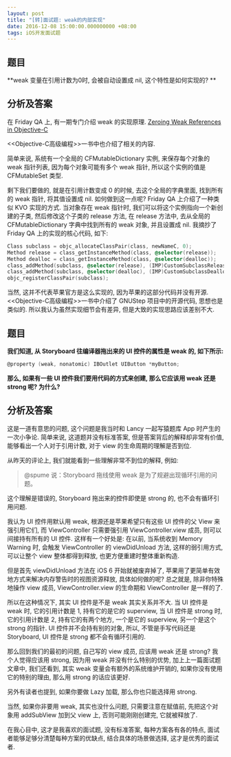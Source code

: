 ```yaml
---
layout: post
title: "[转]面试题: weak的内部实现"
date: 2016-12-08 15:00:00.000000000 +08:00
tags: iOS开发面试题
---
```


## 题目

**weak 变量在引用计数为0时, 会被自动设置成 nil, 这个特性是如何实现的? **

## 分析及答案

在 Friday QA 上, 有一期专门介绍 weak 的实现原理. [Zeroing Weak References in Objective-C](https://mikeash.com/pyblog/friday-qa-2010-07-16-zeroing-weak-references-in-objective-c.html)

<<Objective-C高级编程>>一书中也介绍了相关的内容.

简单来说, 系统有一个全局的 CFMutableDictionary 实例, 来保存每个对象的 weak 指针列表, 因为每个对象可能有多个 weak 指针, 所以这个实例的值是 CFMutableSet 类型.

剩下我们要做的, 就是在引用计数变成 0 的时候, 去这个全局的字典里面, 找到所有的 weak 指针, 将其值设置成 nil. 如何做到这一点呢? Friday QA 上介绍了一种类似 KVO 实现的方式. 当对象存在 weak 指针时, 我们可以将这个实例指向一个新创建的子类, 然后修改这个子类的 release 方法, 在 release 方法中, 去从全局的 CFMutableDictionary 字典中找到所有的 weak 对象, 并且设置成 nil. 我摘抄了 Friday QA 上的实现的核心代码, 如下:

```objective-c
Class subclass = objc_allocateClassPair(class, newNameC, 0);
Method release = class_getInstanceMethod(class, @selector(release));
Method dealloc = class_getInstanceMethod(class, @selector(dealloc));
class_addMethod(subclass, @selector(release), (IMP)CustomSubclassRelease, method_getTypeEncoding(release));
class_addMethod(subclass, @selector(dealloc), (IMP)CustomSubclassDealloc, method_getTypeEncoding(dealloc));
objc_registerClassPair(subclass);
```

当然, 这并不代表苹果官方是这么实现的, 因为苹果的这部分代码并没有开源. <<Objective-C高级编程>>一书中介绍了 GNUStep 项目中的开源代码, 思想也是类似的. 所以我认为虽然实现细节会有差异, 但是大致的实现思路应该差别不大.

## 题目

**我们知道, 从 Storyboard 往编译器拖出来的 UI 控件的属性是 weak 的, 如下所示:**

```objective-c
@property (weak, nonatomic) IBOutlet UIButton *myButton;
```

**那么, 如果有一些 UI 控件我们要用代码的方式来创建, 那么它应该用 weak 还是 strong 呢? 为什么?**

## 分析及答案

这是一道有意思的问题, 这个问题是我当时和 Lancy 一起写猿题库 App 时产生的一次小争论. 简单来说, 这道题并没有标准答案, 但是答案背后的解释却非常有价值, 能够看出一个人对于引用计数, 对于 view 的生命周期的理解是否到位.

从昨天的评论上, 我们就能看到一些理解非常不到位的解释, 例如:

> @spume 说：Storyboard 拖线使用 weak 是为了规避出现循环引用的问题。

这个理解是错误的, Storyboard 拖出来的控件即使是 strong 的, 也不会有循环引用问题.

我认为 UI 控件用默认用 weak, 根源还是苹果希望只有这些 UI 控件的父 View 来强引用它们, 而 ViewController 只需要强引用 ViewController.view 成员, 则可以间接持有所有的 UI 控件. 这样有一个好处是: 在以前, 当系统收到 Memory Warning 时, 会触发 ViewController 的 viewDidUnload 方法, 这样的弱引用方式, 可以让整个 view 整体都得到释放, 也更方便重建时整体重新构造.

但是首先 viewDidUnload 方法在 iOS 6 开始就被废弃掉了, 苹果用了更简单有效地方式来解决内存警告时的视图资源释放, 具体如何做的呢? 总之就是, 除非你特殊地操作 view 成员, ViewController.view 的生命期和 ViewController 是一样的了.

所以在这种情况下, 其实 UI 控件是不是 weak 其实关系并不大. 当 UI 控件是 weak 时, 它的引用计数是 1, 持有它的是它的 superview, 当 UI 控件是 strong 时, 它的引用计数是 2, 持有它的有两个地方, 一个是它的 superview, 另一个是这个 strong 的指针. UI 控件并不会持有别的对象, 所以, 不管是手写代码还是 Storyboard, UI 控件是 strong 都不会有循环引用的.

那么回到我们的最初的问题, 自己写的 view 成员, 应该用 weak 还是 strong? 我个人觉得应该用 strong, 因为用 weak 并没有什么特别的优势, 加上上一篇面试题文章中, 我们还看到, 其实 weak 变量会有额外的系统维护开销的, 如果你没有使用它的特别的理由, 那么用 strong 的话应该更好.

另外有读者也提到, 如果你要做 Lazy 加载, 那么你也只能选择用 strong.

当然, 如果你非要用 weak, 其实也没什么问题, 只需要注意在赋值前, 先把这个对象用 addSubView 加到父 view 上, 否则可能刚刚创建完, 它就被释放了.

在我心目中, 这才是我喜欢的面试题, 没有标准答案, 每种方案各有各的特点, 面试者能够足够分清楚每种方案的优缺点, 结合具体的场景做选择, 这才是优秀的面试者.